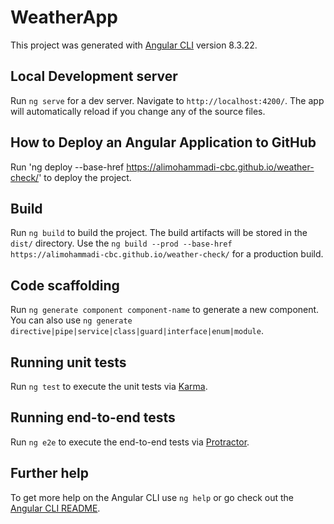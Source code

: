 # WeatherApp

This project was generated with [Angular CLI](https://github.com/angular/angular-cli) version 8.3.22.

## Local Development server

Run `ng serve` for a dev server. Navigate to `http://localhost:4200/`. The app will automatically reload if you change any of the source files.

## How to Deploy an Angular Application to GitHub

Run 'ng deploy --base-href https://alimohammadi-cbc.github.io/weather-check/' to deploy the project.

## Build

Run `ng build` to build the project. The build artifacts will be stored in the `dist/` directory. Use the `ng build --prod --base-href https://alimohammadi-cbc.github.io/weather-check/` for a production build.

## Code scaffolding

Run `ng generate component component-name` to generate a new component. You can also use `ng generate directive|pipe|service|class|guard|interface|enum|module`.

## Running unit tests

Run `ng test` to execute the unit tests via [Karma](https://karma-runner.github.io).

## Running end-to-end tests

Run `ng e2e` to execute the end-to-end tests via [Protractor](http://www.protractortest.org/).

## Further help

To get more help on the Angular CLI use `ng help` or go check out the [Angular CLI README](https://github.com/angular/angular-cli/blob/master/README.md).
